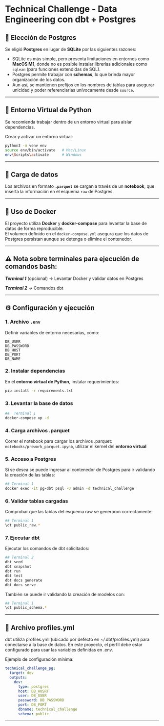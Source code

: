 # Technical Challenge - Data Engineering con dbt + Postgres

## 📌 Elección de Postgres
Se eligió **Postgres** en lugar de **SQLite** por las siguientes razones:
- SQLite es más simple, pero presenta limitaciones en entornos como **MacOS M1**, donde no es posible instalar librerías adicionales como `sqlean` (para funciones extendidas de SQL).
- Postgres permite trabajar con **schemas**, lo que brinda mayor organización de los datos.  
- Aun así, se mantienen prefijos en los nombres de tablas para asegurar unicidad y poder referenciarlas unívocamente desde `source`.

---

## 🐍 Entorno Virtual de Python
Se recomienda trabajar dentro de un entorno virtual para aislar dependencias.  

Crear y activar un entorno virtual:

```bash
python3 -m venv env
source env/bin/activate   # Mac/Linux
env\Scripts\activate      # Windows
```

---

## 📂 Carga de datos
Los archivos en formato **`.parquet`** se cargan a través de un **notebook**, que inserta la información en el esquema `raw` de Postgres.

---

## 🐳 Uso de Docker
El proyecto utiliza **Docker** y **docker-compose** para levantar la base de datos de forma reproducible.  
El volumen definido en el `docker-compose.yml` asegura que los datos de Postgres persistan aunque se detenga o elimine el contenedor.

---

## ⚠️ Nota sobre terminales para ejecución de comandos bash:

***Terminal 1*** (opcional) → Levantar Docker y validar datos en Postgres

***Terminal 2*** → Comandos dbt

---

## ⚙️ Configuración y ejecución

### 1. Archivo `.env`
Definir variables de entorno necesarias, como:
```env
DB_USER
DB_PASSWORD
DB_HOST
DB_PORT
DB_NAME
```

### 2. Instalar dependencias

En el **entorno virtual de Python**, instalar requerimientos:

```bash
pip install -r requirements.txt
```

### 3. Levantar la base de datos
```bash
##  Terminal 1
docker-compose up -d
```

### 4. Carga archivos .parquet

Correr el notebook para cargar los archivos .parquet: `notebooks/prework_parquet.ipynb`, utilizar el kernel del **entorno virtual**

### 5. Acceso a Postgres

Si se desea se puede ingresar al contenedor de Postgres para ir validando la creación de las tablas:
```bash
## Terminal 1
docker exec -it pg-dbt psql -U admin -d technical_challenge
```

### 6. Validar tablas cargadas

Comprobar que las tablas del esquema raw se generaron correctamente:
```bash 
## Terminal 1
\dt public_raw.*
```

### 7. Ejecutar dbt

Ejecutar los comandos de dbt solicitados:
```bash
## Terminal 2
dbt seed
dbt snapshot
dbt run
dbt test
dbt docs generate
dbt docs serve
```

También se puede ir validando la creación de modelos con:
```bash 
## Terminal 1
\dt public_schema.*
```

---

## 📄 Archivo profiles.yml

dbt utiliza profiles.yml (ubicado por defecto en ~/.dbt/profiles.yml) para conectarse a la base de datos.
En este proyecto, el perfil debe estar configurado para usar las variables definidas en .env.

Ejemplo de configuración mínima:

```yaml
technical_challenge_pg:
  target: dev
  outputs:
    dev:
      type: postgres
      host: DB_HOSRT
      user: DB_USER
      password: DB_PASSWORD
      port: DB_PORT
      dbname: technical_challenge
      schema: public
```
---